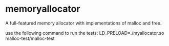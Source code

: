 # memoryallocator
A full-featured memory allocator with implementations of malloc and free. 

use the following command to run the tests:
LD_PRELOAD=./myallocator.so malloc-test/malloc-test
